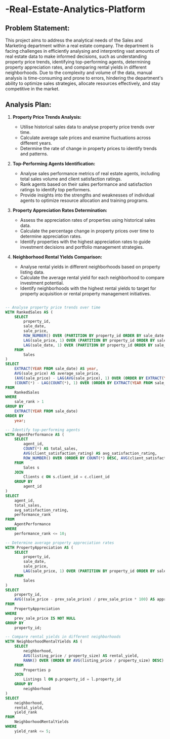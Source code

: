 # -Real-Estate-Analytics-Platform

## Problem Statement:

This project aims to address the analytical needs of the Sales and Marketing department within a real estate company. The department is facing challenges in efficiently analysing and interpreting vast amounts of real estate data to make informed decisions, such as understanding property price trends, identifying top-performing agents, determining property appreciation rates, and comparing rental yields in different neighborhoods. Due to the complexity and volume of the data, manual analysis is time-consuming and prone to errors, hindering the department's ability to optimize sales strategies, allocate resources effectively, and stay competitive in the market.

## Analysis Plan:

1. **Property Price Trends Analysis:**
    - Utilise historical sales data to analyse property price trends over time.
    - Calculate average sale prices and examine fluctuations across different years.
    - Determine the rate of change in property prices to identify trends and patterns.

2. **Top-Performing Agents Identification:**
    - Analyse sales performance metrics of real estate agents, including total sales volume and client satisfaction ratings.
    - Rank agents based on their sales performance and satisfaction ratings to identify top performers.
    - Provide insights into the strengths and weaknesses of individual agents to optimize resource allocation and training programs.

3. **Property Appreciation Rates Determination:**
    - Assess the appreciation rates of properties using historical sales data.
    - Calculate the percentage change in property prices over time to determine appreciation rates.
    - Identify properties with the highest appreciation rates to guide investment decisions and portfolio management strategies.

4. **Neighborhood Rental Yields Comparison:**
    - Analyse rental yields in different neighborhoods based on property listing data.
    - Calculate the average rental yield for each neighborhood to compare investment potential.
    - Identify neighborhoods with the highest rental yields to target for property acquisition or rental property management initiatives.

```sql

-- Analyse property price trends over time
WITH RankedSales AS (
    SELECT 
        property_id,
        sale_date,
        sale_price,
        ROW_NUMBER() OVER (PARTITION BY property_id ORDER BY sale_date ASC) AS sale_rank,
        LAG(sale_price, 1) OVER (PARTITION BY property_id ORDER BY sale_date ASC) AS prev_sale_price,
        LAG(sale_date, 1) OVER (PARTITION BY property_id ORDER BY sale_date ASC) AS prev_sale_date
    FROM 
        Sales
)
SELECT 
    EXTRACT(YEAR FROM sale_date) AS year,
    AVG(sale_price) AS average_sale_price,
    (AVG(sale_price) - LAG(AVG(sale_price), 1) OVER (ORDER BY EXTRACT(YEAR FROM sale_date) ASC)) / LAG(AVG(sale_price), 1) OVER (ORDER BY EXTRACT(YEAR FROM sale_date) ASC) AS price_change_rate,
    (COUNT(*) - LAG(COUNT(*), 1) OVER (ORDER BY EXTRACT(YEAR FROM sale_date) ASC)) / LAG(COUNT(*), 1) OVER (ORDER BY EXTRACT(YEAR FROM sale_date) ASC) AS sales_growth_rate
FROM 
    RankedSales
WHERE 
    sale_rank > 1
GROUP BY 
    EXTRACT(YEAR FROM sale_date)
ORDER BY 
    year;

-- Identify top-performing agents 
WITH AgentPerformance AS (
    SELECT 
        agent_id,
        COUNT(*) AS total_sales,
        AVG(client_satisfaction_rating) AS avg_satisfaction_rating,
        ROW_NUMBER() OVER (ORDER BY COUNT(*) DESC, AVG(client_satisfaction_rating) DESC) AS performance_rank
    FROM 
        Sales s
    JOIN 
        Clients c ON s.client_id = c.client_id
    GROUP BY 
        agent_id
)
SELECT 
    agent_id,
    total_sales,
    avg_satisfaction_rating,
    performance_rank
FROM 
    AgentPerformance
WHERE 
    performance_rank <= 10;

-- Determine average property appreciation rates 
WITH PropertyAppreciation AS (
    SELECT 
        property_id,
        sale_date,
        sale_price,
        LAG(sale_price, 1) OVER (PARTITION BY property_id ORDER BY sale_date ASC) AS prev_sale_price
    FROM 
        Sales
)
SELECT 
    property_id,
    AVG((sale_price - prev_sale_price) / prev_sale_price * 100) AS appreciation_rate
FROM 
    PropertyAppreciation
WHERE 
    prev_sale_price IS NOT NULL
GROUP BY 
    property_id;

-- Compare rental yields in different neighborhoods 
WITH NeighborhoodRentalYields AS (
    SELECT 
        neighborhood,
        AVG(listing_price / property_size) AS rental_yield,
        RANK() OVER (ORDER BY AVG(listing_price / property_size) DESC) AS yield_rank
    FROM 
        Properties p
    JOIN 
        Listings l ON p.property_id = l.property_id
    GROUP BY 
        neighborhood
)
SELECT 
    neighborhood,
    rental_yield,
    yield_rank
FROM 
    NeighborhoodRentalYields
WHERE 
    yield_rank <= 5;

